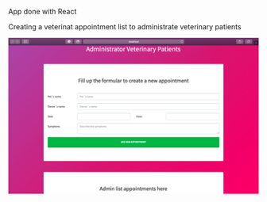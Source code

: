 App done with React

Creating a veterinat appointment list to administrate veterinary patients

![Screenshot](/public/appointments.png)
